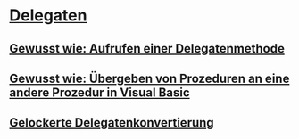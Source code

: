 # [Delegaten](index.md)
## [Gewusst wie: Aufrufen einer Delegatenmethode](how-to-invoke-a-delegate-method.md)
## [Gewusst wie: Übergeben von Prozeduren an eine andere Prozedur in Visual Basic](how-to-pass-procedures-to-another-procedure.md)
## [Gelockerte Delegatenkonvertierung](relaxed-delegate-conversion.md)
